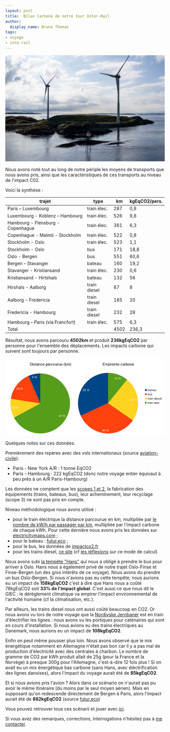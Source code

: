 ```yaml
---
layout: post
title:  Bilan Carbone de notre tour Inter-Rail
author:
  display_name: Bruno Thomas
tags:
- voyage
- inte-rail
---
```


![éoliennes sur une île Danoise](/images/interrail2023/IMGP4582.jpg)

Nous avons noté tout au long de notre périple les moyens de transports que nous avons pris, ainsi que les caractéristiques de ces transports au niveau de l'impact C0<msub>2</msub>.

Voici la synthèse :

| trajet                            | type         | km  | kgEqCO2/pers. |
| --------------------------------- | ------------ | --- | ------------- |
| Paris – Luxembourg                | train élec.  | 287 | 0,8           |
| Luxembourg - Koblenz – Hambourg   | train élec.  | 526 | 9,8           |
| Hambourg - Flensburg - Copenhague | train élec.  | 361 | 6,3           |
| Copenhague - Malmö - Stockholm    | train élec.  | 522 | 0,8           |
| Stockholm - Oslo                  | train élec.  | 523 | 1,1           |
| Stockholm - Oslo                  | bus          | 171 | 18,8          |
| Oslo - Bergen                     | bus          | 551 | 60,6          |
| Bergen – Stavanger                | bateau       | 160 | 19,2          |
| Stavanger - Kristiansand          | train élec.  | 230 | 0,6           |
| Kristiansand - Hirtshals          | bateau       | 132 | 56            |
| Hirshals - Aalborg                | train diesel | 67  | 8             |
| Aalborg - Fredericia              | train diesel | 165 | 20            |
| Fredericia - Hambourg             | train diesel | 232 | 28            |
| Hambourg – Paris (via Francfort)  | train élec.  | 575 | 6,3           |
| Total                             |              | 4502| 236,3         |

Résultat, nous avons parcouru **4502km** et produit **236kgEqCO<msub>2</msub>** par personne pour l'ensemble des déplacements. Les impacts carbone qui suivent sont toujours par personne.

![résumé en diagramme](/images/interrail-charts.png)

Quelques notes sur ces données.

Premièrement des repères avec des vols internationaux (source [aviation-civile](https://eco-calculateur.dta.aviation-civile.gouv.fr/)):
- Paris - New York A/R : 1 tonne EqCO2
- Paris - Hambourg : 222 kgEqCO2 (donc notre voyage entier équivaut à peu près à un A/R Paris-Hambourg)

Les données ne comptent que les [scopes 1 et 2](https://www.territoires-climat.ademe.fr/ressource/42-14), la fabrication des équipements (trains, bateaux, bus), leur acheminement, leur recyclage (scope 3) ne sont pas pris en compte.

Niveau méthodologique nous avons utilisé :

- pour le train électrique la distance parcourue en km, multipliée par [le nombre de kW/h par passager par km](https://fr.wikipedia.org/wiki/Efficacit%C3%A9_%C3%A9nerg%C3%A9tique_dans_les_transports#Transport_ferroviaire), multipliée par l'impact carbone de chaque kWh. Pour cette dernière nous avons pris les données sur [electricitymaps.com](https://app.electricitymaps.com) ;
- pour le bateau : [futur.eco](https://futur.eco/) ;
- pour le bus, les données de [impactco2.fr](https://impactco2.fr/transport/busthermique)
- pour les trains diesel, [ce site](http://oliviercarles.free.fr/DOCU/FACTEUR4/LesTERDiesel/LesTERDiesel.php) (cf [les réflexions](/hirtshals-hambourg/) sur ce mode de calcul)

Nous avons subi [la tempête "Hans"](https://en.wikipedia.org/wiki/2022%E2%80%9323_European_windstorm_season) qui nous a obligé à prendre le bus pour arriver à Oslo. Hans nous a également privé de notre trajet Oslo-Finse et Finse-Bergen (un des gros intérêts de ce voyage). Nous avons du prendre un bus Oslo-Bergen. Si nous n'avions pas eu cette tempête, nous aurions eu un impact de **158kgEqCO<msub>2</msub>** c'est à dire que Hans nous a coûté 78kgEqCO<msub>2</msub> soit **33% de l'impact global**. C'est aussi ce que nous dit le GIEC : le dérèglement climatique va empirer l'impact environnemental de l'activité humaine (cf la climatisation, etc.).

Par ailleurs, les trains diesel nous ont aussi coûté beaucoup en CO<msub>2</msub>. Or nous avons vu lors de notre voyage que la [Nordjyske Jernbaner](https://nj.dk) est en train d'électrifier les lignes : nous avons vu les portiques pour caténaires qui sont en cours d'installation. Si nous avions eu des trains électriques au Danemark, nous aurions eu un impact de **108kgEqCO<msub>2</msub>**.

Enfin on peut même pousser plus loin. Nous avons observé que le mix énergétique notamment en Allemagne n'était pas bon car il y a pas mal de production d'électricité avec des centrales à charbon. Le nombre de gramme de CO<msub>2</msub> par kWh produit allait de 25g (pour la France et la Norvège) à presque 300g pour l'Allemagne, c'est-à-dire 12 fois plus ! Si on avait eu un mix énergétique bas carbone (sans Hans, avec éléctrification des lignes danoises), alors l'impact du voyage aurait été de **85kgEqCO<msub>2</msub>**.

Et si nous avions pris l'avion ? Alors dans ce scénario on n'aurait pas pu avoir le même itinéraire (du moins par le seul moyen aérien). Mais en supposant qu'on redescende directement de Bergen à Paris, alors l'impact aurait été de **882kgEqCO<msub>2</msub>** (source [futur.eco](https://futur.eco/))

Vous pouvez retrouver tous ces scénarii et jouer avec [ici](https://github.com/bamthomas/lagrappe/blob/master/files/interrail-2023.ods).

Si vous avez des remarques, corrections, interrogations n'hésitez pas à [me contacter](https://blog.iroco.co/author/bruno/).
